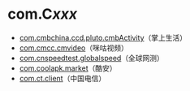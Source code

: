 # com.C*xxx*

- [com.cmbchina.ccd.pluto.cmbActivity](./com.cmbchina.ccd.pluto.cmbActivity/readme.md)（掌上生活）
- [com.cmcc.cmvideo](./com.cmcc.cmvideo/readme.md)（咪咕视频）
- [com.cnspeedtest.globalspeed](./com.cnspeedtest.globalspeed/readme.md)（全球网测）
- [com.coolapk.market](./com.coolapk.market/readme.md)（酷安）
- [com.ct.client](./com.ct.client/readme.md)（中国电信）